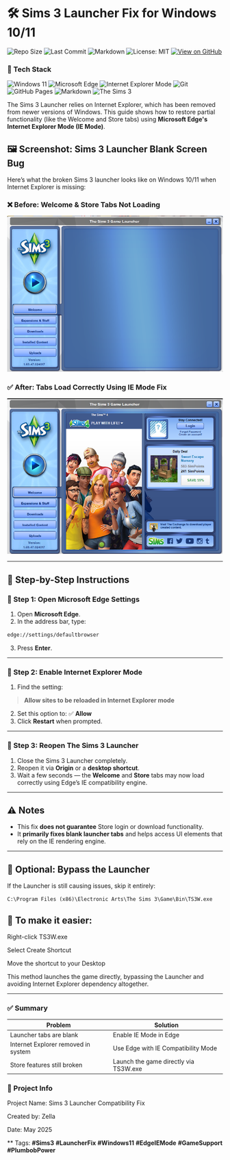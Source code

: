 # 🛠️ Sims 3 Launcher Fix for Windows 10/11

![Repo Size](https://img.shields.io/github/repo-size/EverythingZella/sims3-launcher-fix)
![Last Commit](https://img.shields.io/github/last-commit/EverythingZella/sims3-launcher-fix)
![Markdown](https://img.shields.io/badge/markdown-validated-brightgreen)
![License: MIT](https://img.shields.io/badge/License-MIT-yellow.svg)
[![View on GitHub](https://img.shields.io/badge/view--repo-GitHub-blue?logo=github)](https://github.com/EverythingZella/sims3-launcher-fix)
### 🧰 Tech Stack

![Windows 11](https://img.shields.io/badge/OS-Windows%2011-blue?logo=windows)
![Microsoft Edge](https://img.shields.io/badge/Browser-Microsoft%20Edge-blue?logo=microsoftedge)
![Internet Explorer Mode](https://img.shields.io/badge/IE--Mode-Enabled-important)
![Git](https://img.shields.io/badge/Git-Version%20Control-orange?logo=git)
![GitHub Pages](https://img.shields.io/badge/Docs-GitHub%20Pages-green?logo=github)
![Markdown](https://img.shields.io/badge/Written%20In-Markdown-lightgrey?logo=markdown)
![The Sims 3](https://img.shields.io/badge/Game-The%20Sims%203-yellowgreen)


The Sims 3 Launcher relies on Internet Explorer, which has been removed from newer versions of Windows. This guide shows how to restore partial functionality (like the Welcome and Store tabs) using **Microsoft Edge's Internet Explorer Mode (IE Mode)**.

## 🖼️ Screenshot: Sims 3 Launcher Blank Screen Bug

Here’s what the broken Sims 3 launcher looks like on Windows 10/11 when Internet Explorer is missing:

### ❌ Before: Welcome & Store Tabs Not Loading
<p align="center">
  <img src="Images/sims3-launcher-blank-screen.png" alt="Sims 3 Launcher Blank Screen" width="600"/>
</p>

### ✅ After: Tabs Load Correctly Using IE Mode Fix

<p align="center">
  <img src="Images/fixed.png" alt="Sims 3 Launcher Tabs Fixed" width="600"/>
</p>

---

## 🧭 Step-by-Step Instructions

### 🔹 Step 1: Open Microsoft Edge Settings

1. Open **Microsoft Edge**.
2. In the address bar, type:
```markdown
edge://settings/defaultbrowser
```
3. Press **Enter**.

---

### 🔹 Step 2: Enable Internet Explorer Mode

1. Find the setting:
> **Allow sites to be reloaded in Internet Explorer mode**
2. Set this option to: ✅ **Allow**
3. Click **Restart** when prompted.

---

### 🔹 Step 3: Reopen The Sims 3 Launcher

1. Close the Sims 3 Launcher completely.
2. Reopen it via **Origin** or a **desktop shortcut**.
3. Wait a few seconds — the **Welcome** and **Store** tabs may now load correctly using Edge’s IE compatibility engine.

---

## ⚠️ Notes

- This fix **does not guarantee** Store login or download functionality.
- It **primarily fixes blank launcher tabs** and helps access UI elements that rely on the IE rendering engine.

---

## 🚀 Optional: Bypass the Launcher

If the Launcher is still causing issues, skip it entirely:

```plaintext
C:\Program Files (x86)\Electronic Arts\The Sims 3\Game\Bin\TS3W.exe
```
## 📌 To make it easier:

Right-click TS3W.exe

Select Create Shortcut

Move the shortcut to your Desktop

This method launches the game directly, bypassing the Launcher and avoiding Internet Explorer dependency altogether.

---

### ✅ Summary

| Problem                             | Solution                               |
| ----------------------------------- | -------------------------------------- |
| Launcher tabs are blank             | Enable IE Mode in Edge                 |
| Internet Explorer removed in system | Use Edge with IE Compatibility Mode    |
| Store features still broken         | Launch the game directly via TS3W\.exe |

### 📁 Project Info
Project Name: Sims 3 Launcher Compatibility Fix

Created by: Zella

Date: May 2025

** Tags: **#Sims3**  **#LauncherFix** **#Windows11** **#EdgeIEMode**  **#GameSupport** **#PlumbobPower**
